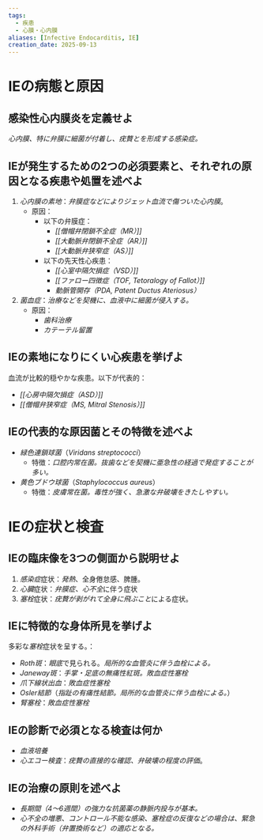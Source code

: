 ```yaml
---
tags:
  - 疾患
  - 心膜・心内膜
aliases: [Infective Endocarditis, IE]
creation_date: 2025-09-13
---
```

# IEの病態と原因
## 感染性心内膜炎を定義せよ
*心内膜、特に弁膜に細菌が付着し、疣贅とを形成する感染症。*

## IEが発生するための2つの必須要素と、それぞれの原因となる疾患や処置を述べよ
1. *心内膜の素地*：*弁膜症などによりジェット血流で傷ついた心内膜*。
	- 原因：
		- 以下の弁膜症：
			- *[[僧帽弁閉鎖不全症（MR）]]*
			- *[[大動脈弁閉鎖不全症（AR）]]*
			- *[[大動脈弁狭窄症（AS）]]*
		- 以下の先天性心疾患：
			- *[[心室中隔欠損症（VSD）]]*
			- *[[ファロー四徴症（TOF, Tetoralogy of Fallot）]]*
			- *動脈管開存（PDA, Patent Ductus Ateriosus）*
2. *菌血症*：*治療などを契機に、血液中に細菌が侵入する。*
	- 原因：
		- *歯科治療*
		- *カテーテル留置*

## IEの素地になりにくい心疾患を挙げよ
血流が比較的穏やかな疾患。以下が代表的：
- *[[心房中隔欠損症（ASD）]]*
- *[[僧帽弁狭窄症（MS, Mitral Stenosis）]]*

## IEの代表的な原因菌とその特徴を述べよ
- *緑色連鎖球菌*（*Viridans streptococci*）
	- 特徴：*口腔内常在菌。抜歯などを契機に亜急性の経過で発症することが多い。*
- *黄色ブドウ球菌*（*Staphylococcus aureus*）
	- 特徴：*皮膚常在菌。毒性が強く、急激な弁破壊をきたしやすい。*

# IEの症状と検査
## IEの臨床像を3つの側面から説明せよ
1. *感染症*症状：*発熱*、全身倦怠感、脾腫。
2. *心臓*症状：*弁膜症、心不全*に伴う症状
3. *塞栓*症状：*疣贅が剥がれて全身に飛ぶこと*による症状。

## IEに特徴的な身体所見を挙げよ
多彩な*塞栓*症状を呈する。：
- *Roth斑*：*眼底*で見られる。*局所的な血管炎に伴う血栓による。*
- *Janeway斑*：*手掌・足底の無痛性紅斑。敗血症性塞栓*
- *爪下線状出血*：*敗血症性塞栓*
- *Osler結節*（*指趾の有痛性結節。局所的な血管炎に伴う血栓による。*）
- *腎塞栓*：*敗血症性塞栓*
## IEの診断で必須となる検査は何か
- *血液培養*
- *心エコー検査*：*疣贅の直接的な確認、弁破壊の程度の評価*。

## IEの治療の原則を述べよ
- *長期間（4〜6週間）の強力な抗菌薬の静脈内投与が基本。*
- *心不全の増悪、コントロール不能な感染、塞栓症の反復などの場合は、緊急の外科手術（弁置換術など）の適応となる。*